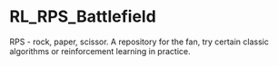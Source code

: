 # RL_RPS_Battlefield
RPS - rock, paper, scissor. A repository for the fan, try certain classic algorithms or reinforcement learning in practice.

